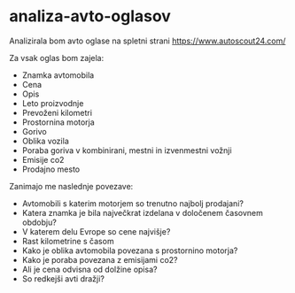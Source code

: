 # analiza-avto-oglasov

Analizirala bom avto oglase na spletni strani https://www.autoscout24.com/

Za vsak oglas bom zajela:
- Znamka avtomobila
- Cena
- Opis
- Leto proizvodnje
- Prevoženi kilometri
- Prostornina motorja
- Gorivo
- Oblika vozila
- Poraba goriva v kombinirani, mestni in izvenmestni vožnji
- Emisije co2
- Prodajno mesto

Zanimajo me naslednje povezave:
- Avtomobili s katerim motorjem so trenutno najbolj prodajani?
- Katera znamka je bila največkrat izdelana v določenem časovnem obdobju?
- V katerem delu Evrope so cene najvišje?
- Rast kilometrine s časom
- Kako je oblika avtomobila povezana s prostornino motorja?
- Kako je poraba povezana z emisijami co2?
- Ali je cena odvisna od dolžine opisa?
- So redkejši avti dražji?